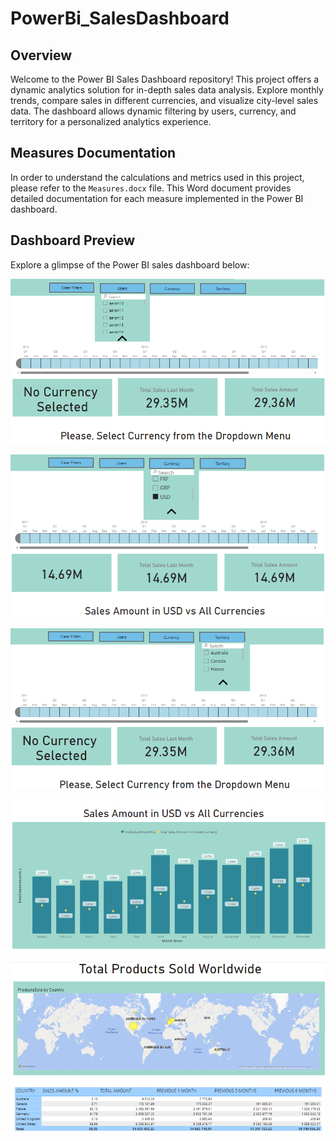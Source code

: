 # PowerBi_SalesDashboard
## Overview

Welcome to the Power BI Sales Dashboard repository! This project offers a dynamic analytics solution for in-depth sales data analysis. Explore monthly trends, compare sales in different currencies, and visualize city-level sales data. The dashboard allows dynamic filtering by users, currency, and territory for a personalized analytics experience.

## Measures Documentation

In order to understand the calculations and metrics used in this project, please refer to the `Measures.docx` file. This Word document provides detailed documentation for each measure implemented in the Power BI dashboard.

## Dashboard Preview

Explore a glimpse of the Power BI sales dashboard below:

![](Images/img1.png)

![](Images/img2.png)

![](Images/img3.png)

![](Images/img4.png)

![](Images/img5.png)
